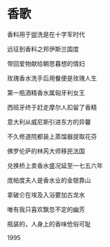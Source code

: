    

# 香歌

香料用于盥洗是在十字军时代

远征到香料之邦伊斯兰国度

带回爱物献给朝思暮想的情妇

玫瑰香水洗手后用餐便是玫瑰人生

第一瓶酒精香水属匈牙利女王

西班牙终于赶走摩尔人扣留了香精

意大利从威尼斯引进东方的异馨

不久修道院都装上蒸馏器提取花芬

佛罗伦萨的林芮大师移民法国

兑换桥上卖香水盛况延至一七五六年

庞帕度夫人是香水业的金银靠山

拿破仑在埃及入浴要加古龙水

唯有我只喜欢飘忽不定的幽芳

瓶装的，人身上的香味伧俗可耻

1995